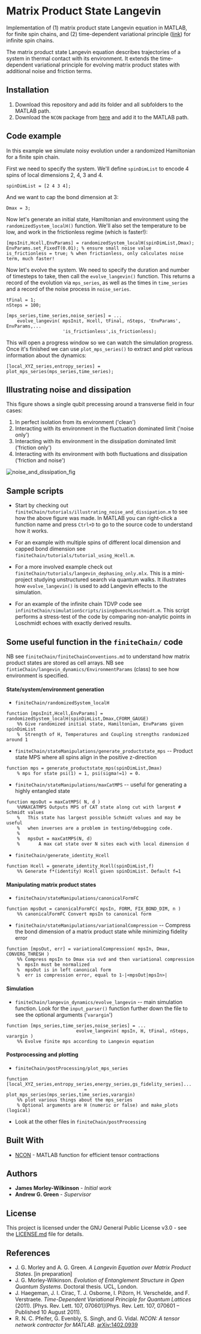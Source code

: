 # Matrix Product State Langevin

Implementation of (1) matrix product state Langevin equation in MATLAB, for finite spin chains, and (2) time-dependent variational principle ([link](https://journals.aps.org/prl/abstract/10.1103/PhysRevLett.107.070601)) for infinite spin chains.

The matrix product state Langevin equation describes trajectories of a system in thermal contact with its environment. It extends the time-dependent variational principle for evolving matrix product states with additional noise and friction terms.



## Installation

1. Download this repository and add its folder and all subfolders to the 
MATLAB path.  
2. Download the `NCON` package from [here](https://arxiv.org/abs/1402.0939) and add it to the MATLAB path.

## Code example

In this example we simulate noisy evolution under a randomized Hamiltonian for a finite spin chain.

First we need to specify the system. We'll define `spinDimList` to encode 4 spins of local dimensions 2, 4, 3 and 4.
```
spinDimList = [2 4 3 4];
```
And we want to cap the bond dimension at 3:
```
Dmax = 3;
```

Now let's generate an initial state, Hamiltonian and environment using the `randomizedSystem_localH()` function. We'll also
set the temperature to be low, and work in the frictionless regime (which is faster!):
```
[mpsInit,Hcell,EnvParams] = randomizedSystem_localH(spinDimList,Dmax);
EnvParams.set_FixedT(0.01); % ensure small noise value
is_frictionless = true; % when frictionless, only calculates noise term, much faster!
```

Now let's evolve the system. We need to specify the duration and number of timesteps to take, then call the `evolve_langevin()` function. This returns a record of the evolution via `mps_series`, as well as the times in `time_series` and a record of the noise process in `noise_series`.
```
tFinal = 1;
nSteps = 100;

[mps_series,time_series,noise_series] = ...
    evolve_langevin( mpsInit, Hcell, tFinal, nSteps, 'EnvParams', EnvParams,...
                     'is_frictionless',is_frictionless);
```

This will open a progress window so we can watch the simulation progress. Once it's finished we can use `plot_mps_series()` to
extract and plot various information about the dynamics:
```
[local_XYZ_series,entropy_series] = plot_mps_series(mps_series,time_series);

```

## Illustrating noise and dissipation

This figure shows a single qubit precessing around a transverse field in four cases:
 1. In perfect isolation from its environment ('clean')
 2. Interacting with its environment in the fluctuation dominated limit ('noise only')
 3. Interacting with its environment in the dissipation dominated limit ('friction only')
 4. Interacting with its environment with both fluctuations and dissipation ('friction and noise')

![noise_and_dissipation_fig](https://github.com/JGMorley/mps_langevin/blob/master/finiteChain/tutorials/illustrating_noise_and_dissipation_fig.png)

## Sample scripts

* Start by checking out `finiteChain/tutorials/illustrating_noise_and_dissipation.m` to see how the above figure was made. In MATLAB you can right-click a function name and press `Ctrl+D` to go to the source code to understand how it works.

* For an example with multiple spins of different local dimension and capped bond dimension see `finiteChain/tutorials/tutorial_using_Hcell.m`.

* For a more involved example check out `finiteChain/tutorials/langevin_dephasing_only.mlx`. This is a mini-project studying unstructured search via quantum walks. It illustrates how `evolve_langevin()` is used to add Langevin effects to the simulation.

* For an example of the infinite chain TDVP code see `infiniteChain/simulationScripts/isingQuenchLoschmidt.m`. This script performs a stress-test of the code by comparing non-analytic points in Loschmidt echoes with exactly derived results.

## Some useful function in the `finiteChain/` code

NB see `finiteChain/finiteChainConventions.md` to understand how matrix product states are stored as cell arrays.
NB see `fintieChain/langevin_dynamics/EnvironmentParams` (class) to see how environment is specified.

#### State/system/environment generation

* `finiteChain/randomizedSystem_localH`
```
function [mpsInit,Hcell,EnvParams] = randomizedSystem_localH(spinDimList,Dmax,CFORM_GAUGE)
    %% Give randomized initial state, Hamiltonian, EnvParams given spinDimList
    %  Strength of H, Temperatures and Coupling strengths randomized around 1
```

* `finiteChain/stateManipulations/generate_productstate_mps` -- Product state MPS where all spins align in the positive z-direction
```
function mps = generate_productstate_mps(spinDimList,Dmax)
    % mps for state psi(1) = 1, psi(sigma!=1) = 0.
```

* `finiteChain/stateManipulations/maxCatMPS` -- useful for generating a highly entangled state
```
function mpsOut = maxCatMPS( N, d )
    %%MAXCATMPS Outputs MPS of CAT state along cut with largest # Schmidt values
    %   This state has largest possible Schmidt values and may be useful
    %   when inverses are a problem in testing/debugging code.
    %
    %   mpsOut = maxCatMPS(N, d) 
    %       A max cat state over N sites each with local dimension d
 ```

* `finiteChain/generate_identity_Hcell`
```
function Hcell = generate_identity_Hcell(spinDimList,f)
    %% Generate f*(identity) Hcell given spinDimList. Default f=1
```

#### Manipulating matrix product states

* `finiteChain/stateManipulations/canonicalFormFC`

```
function mpsOut = canonicalFormFC( mpsIn, FORM, FIX_BOND_DIM, n )
    %% canonicalFormFC Convert mpsIn to canonical form
```

* `finiteChain/stateManipulations/variationalCompression` -- Compress the bond dimension of a matrix product state while minimizing fidelity error
```
function [mpsOut, err] = variationalCompression( mpsIn, Dmax, CONVERG_THRESH )
    %% Compress mpsIn to Dmax via svd and then variational compression
    %  mpsIn must be normalized
    %  mpsOut is in left canonical form
    %  err is compression error, equal to 1-|<mpsOut|mpsIn>|
```

#### Simulation

* `finiteChain/langevin_dynamics/evolve_langevin` -- main simulation function. Look for the `input_parser()` function further down the file to see the optional arguments ('`varargin`')
```
function [mps_series,time_series,noise_series] = ...
                          evolve_langevin( mpsIn, H, tFinal, nSteps, varargin )
    %% Evolve finite mps according to Langevin equation
```

#### Postprocessing and plotting

* `finiteChain/postProcessing/plot_mps_series`
```
function [local_XYZ_series,entropy_series,energy_series,gs_fidelity_series]...
                             = plot_mps_series(mps_series,time_series,varargin)
    %% plot various things about the mps_series
    % Optional arguments are H (numeric or false) and make_plots (logical)
```

* Look at the other files in `finiteChain/postProcessing`

## Built With

* [NCON](https://arxiv.org/abs/1402.0939) - MATLAB function for efficient tensor contractions

## Authors

* **James Morley-Wilkinson** - *Initial work*
* **Andrew G. Green** - *Supervisor*

## License

This project is licensed under the GNU General Public License v3.0 - see the [LICENSE.md](LICENSE.md) file for details.

## References

* J. G. Morley and A. G. Green. *A Langevin Equation over Matrix Product States*. [in preparation]
* J. G. Morley-Wilkinson. *Evolution of Entanglement Structure in Open Quantum Systems*. Doctoral thesis. UCL, London.
* J. Haegeman, J. I. Cirac, T. J. Osborne, I. Pižorn, H. Verschelde, and F. Verstraete. *Time-Dependent Variational Principle for Quantum Lattices* (2011). [Phys. Rev. Lett. 107, 070601](Phys. Rev. Lett. 107, 070601 – Published 10 August 2011).
* R. N. C. Pfeifer, G. Evenbly, S. Singh, and G. Vidal. *NCON: A tensor network contractor for MATLAB*. [arXiv:1402.0939](https://arxiv.org/abs/1402.0939)
